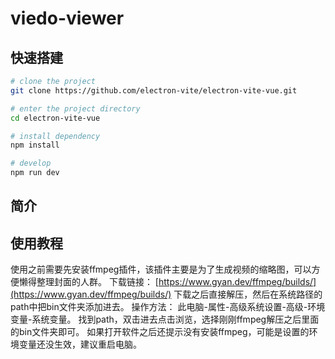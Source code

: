 # viedo-viewer
## 快速搭建
```sh
# clone the project
git clone https://github.com/electron-vite/electron-vite-vue.git

# enter the project directory
cd electron-vite-vue

# install dependency
npm install

# develop
npm run dev
```
## 简介

## 使用教程
使用之前需要先安装ffmpeg插件，该插件主要是为了生成视频的缩略图，可以方便懒得整理封面的人群。
下载链接：
[https://www.gyan.dev/ffmpeg/builds/](https://www.gyan.dev/ffmpeg/builds/)
下载之后直接解压，然后在系统路径的path中把bin文件夹添加进去。
操作方法：
此电脑-属性-高级系统设置-高级-环境变量-系统变量。
找到path，双击进去点击浏览，选择刚刚ffmpeg解压之后里面的bin文件夹即可。
如果打开软件之后还提示没有安装ffmpeg，可能是设置的环境变量还没生效，建议重启电脑。

